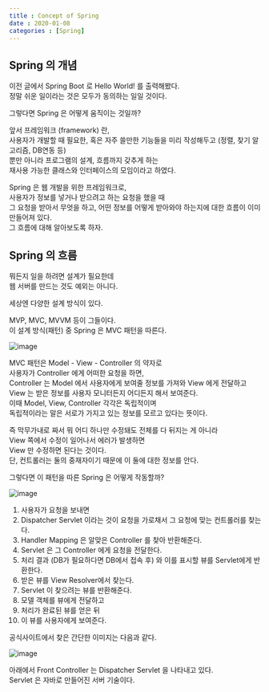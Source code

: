 ```yaml
---
title : Concept of Spring 
date : 2020-01-08
categories : [Spring]
---
```


## Spring 의 개념

이전 글에서 Spring Boot 로 Hello World! 를 출력해봤다.  
정말 쉬운 일이라는 것은 모두가 동의하는 일일 것이다.  

그렇다면 Spring 은 어떻게 움직이는 것일까?  


앞서 프레임워크 (framework) 란,  
사용자가 개발할 때 필요한, 혹은 자주 쓸만한 기능들을 미리 작성해두고 (정렬, 찾기 알고리즘, DB연동 등)  
뿐만 아니라 프로그램의 설계, 흐름까지 갖추게 하는  
재사용 가능한 클래스와 인터페이스의 모임이라고 하였다.  

Spring 은 웹 개발을 위한 프레임워크로,  
사용자가 정보를 넣거나 받으려고 하는 요청을 했을 때  
그 요청을 받아서 무엇을 하고, 어떤 정보를 어떻게 받아와야 하는지에 대한 흐름이 이미 만들어져 있다.  
그 흐름에 대해 알아보도록 하자.  

## Spring 의 흐름

뭐든지 일을 하려면 설계가 필요한데  
웹 서버를 만드는 것도 예외는 아니다.  

세상엔 다양한 설계 방식이 있다.  

MVP, MVC, MVVM 등이 그들이다.  
이 설계 방식(패턴) 중 Spring 은 MVC 패턴을 따른다.  

![image](https://user-images.githubusercontent.com/22045424/71975438-4b97bb00-3257-11ea-86f8-3afc09888d8d.png)


MVC 패턴은 Model - View - Controller 의 약자로  
사용자가 Controller 에게 어떠한 요청을 하면,  
Controller 는 Model 에서 사용자에게 보여줄 정보를 가져와 View 에게 전달하고  
View 는 받은 정보를 사용자 모니터든지 어디든지 해서 보여준다.  
이때 Model, View, Controller 각각은 독립적이며  
독립적이라는 말은 서로가 가지고 있는 정보를 모르고 있다는 뜻이다.  

즉 막무가내로 짜서 뭐 어디 하나만 수정돼도 전체를 다 뒤지는 게 아니라  
View 쪽에서 수정이 일어나서 에러가 발생하면  
View 만 수정하면 된다는 것이다.  
단, 컨트롤러는 둘의 중재자이기 때문에 이 둘에 대한 정보를 안다.  


그렇다면 이 패턴을 따른 Spring 은 어떻게 작동할까?

![image](https://user-images.githubusercontent.com/22045424/71974532-0e322e00-3255-11ea-9379-59959734d60c.png)

1. 사용자가 요청을 보내면  
2. Dispatcher Servlet 이라는 것이 요청을 가로채서 그 요청에 맞는 컨트롤러를 찾는다.  
3. Handler Mapping 은 알맞은 Controller 를 찾아 반환해준다.  
4. Servlet 은 그 Controller 에게 요청을 전달한다.  
5. 처리 결과 (DB가 필요하다면 DB에서 접속 후) 와 이를 표시할 뷰를 Servlet에게 반환한다.  
6. 받은 뷰를 View Resolver에서 찾는다.  
7. Servlet 이 찾으려는 뷰를 반환해준다.  
8. 모델 객체를 뷰에게 전달하고
9. 처리가 완료된 뷰를 얻은 뒤  
10. 이 뷰를 사용자에게 보여준다.  


공식사이트에서 찾은 간단한 이미지는 다음과 같다.  

![image](https://user-images.githubusercontent.com/22045424/71976189-0aa0a600-3259-11ea-8bf3-fa9704a3c608.png)

아래에서 Front Controller 는 Dispatcher Servlet 을 나타내고 있다.  
Servlet 은 자바로 만들어진 서버 기술이다.  




